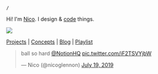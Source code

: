 `/`

Hi! I'm [Nico](https://twitter.com/nicoglennon). I design & [code](https://github.com/nicoglennon) things.

![](https://media.giphy.com/media/1iUMeuW2KwUJNAcv8t/giphy.gif)

[Projects](./projects) | [Concepts](./concepts) | [Blog](./blog) | [Playlist](https://open.spotify.com/playlist/0l9RQcbss17TUCnesCC07y?si=llZwzKUJRXWX7ZfN8PNfOA)

<blockquote class="twitter-tweet"><p lang="en" dir="ltr">ball so hard <a href="https://twitter.com/NotionHQ?ref_src=twsrc%5Etfw">@NotionHQ</a> <a href="https://t.co/iF2TSVYjbW">pic.twitter.com/iF2TSVYjbW</a></p>&mdash; Nico (@nicoglennon) <a href="https://twitter.com/nicoglennon/status/1152256862953209856?ref_src=twsrc%5Etfw">July 19, 2019</a></blockquote> <script async src="https://platform.twitter.com/widgets.js" charset="utf-8"></script>
